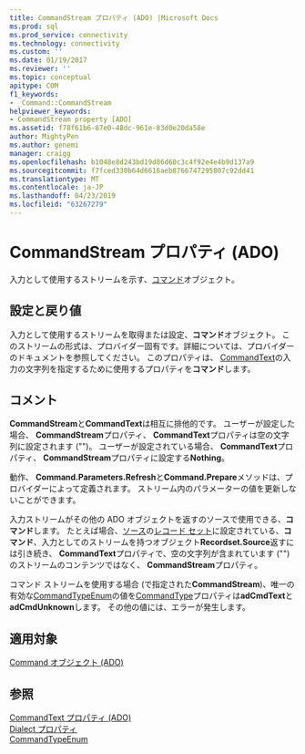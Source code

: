 ```yaml
---
title: CommandStream プロパティ (ADO) |Microsoft Docs
ms.prod: sql
ms.prod_service: connectivity
ms.technology: connectivity
ms.custom: ''
ms.date: 01/19/2017
ms.reviewer: ''
ms.topic: conceptual
apitype: COM
f1_keywords:
- _Command::CommandStream
helpviewer_keywords:
- CommandStream property [ADO]
ms.assetid: f78f61b6-87e0-48dc-961e-83d0e20da58e
author: MightyPen
ms.author: genemi
manager: craigg
ms.openlocfilehash: b1048e8d243bd19d86d60c3c4f92e4e4b9d137a9
ms.sourcegitcommit: f7fced330b64d6616aeb8766747295807c92dd41
ms.translationtype: MT
ms.contentlocale: ja-JP
ms.lasthandoff: 04/23/2019
ms.locfileid: "63267279"
---
```

# <a name="commandstream-property-ado"></a>CommandStream プロパティ (ADO)
入力として使用するストリームを示す、[コマンド](../../../ado/reference/ado-api/command-object-ado.md)オブジェクト。  
  
## <a name="settings-and-return-values"></a>設定と戻り値  
 入力として使用するストリームを取得または設定、**コマンド**オブジェクト。 このストリームの形式は、プロバイダー固有です。詳細については、プロバイダーのドキュメントを参照してください。 このプロパティは、 [CommandText](../../../ado/reference/ado-api/commandtext-property-ado.md)の入力の文字列を指定するために使用するプロパティを**コマンド**します。  
  
## <a name="remarks"></a>コメント  
 **CommandStream**と**CommandText**は相互に排他的です。 ユーザーが設定した場合、 **CommandStream**プロパティ、 **CommandText**プロパティは空の文字列に設定されます ("")。 ユーザーが設定されている場合、 **CommandText**プロパティ、 **CommandStream**プロパティに設定する**Nothing**。  
  
 動作、 **Command.Parameters.Refresh**と**Command.Prepare**メソッドは、プロバイダーによって定義されます。 ストリーム内のパラメーターの値を更新しないことができます。  
  
 入力ストリームがその他の ADO オブジェクトを返すのソースで使用できる、**コマンド**します。 たとえば場合、[ソース](../../../ado/reference/ado-api/source-property-ado-recordset.md)の[レコード セット](../../../ado/reference/ado-api/recordset-object-ado.md)に設定されている、**コマンド**、入力としてのストリームを持つオブジェクト**Recordset.Source**返すには引き続き、 **CommandText**プロパティで、空の文字列が含まれています ("") のストリームのコンテンツではなく、 **CommandStream**プロパティ。  
  
 コマンド ストリームを使用する場合 (で指定された**CommandStream**)、唯一の有効な[CommandTypeEnum](../../../ado/reference/ado-api/commandtypeenum.md)の値を[CommandType](../../../ado/reference/ado-api/commandtype-property-ado.md)プロパティは**adCmdText**と**adCmdUnknown**します。 その他の値には、エラーが発生します。  
  
## <a name="applies-to"></a>適用対象  
 [Command オブジェクト (ADO)](../../../ado/reference/ado-api/command-object-ado.md)  
  
## <a name="see-also"></a>参照  
 [CommandText プロパティ (ADO)](../../../ado/reference/ado-api/commandtext-property-ado.md)   
 [Dialect プロパティ](../../../ado/reference/ado-api/dialect-property.md)   
 [CommandTypeEnum](../../../ado/reference/ado-api/commandtypeenum.md)
